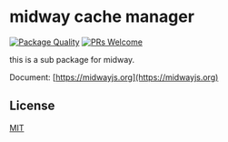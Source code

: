 # midway cache manager

[![Package Quality](http://npm.packagequality.com/shield/midway-core.svg)](http://packagequality.com/#?package=midway-core)
[![PRs Welcome](https://img.shields.io/badge/PRs-welcome-brightgreen.svg)](https://github.com/midwayjs/midway/pulls)

this is a sub package for midway.

Document: [https://midwayjs.org](https://midwayjs.org)

## License

[MIT]((https://github.com/midwayjs/midway/blob/master/LICENSE))
